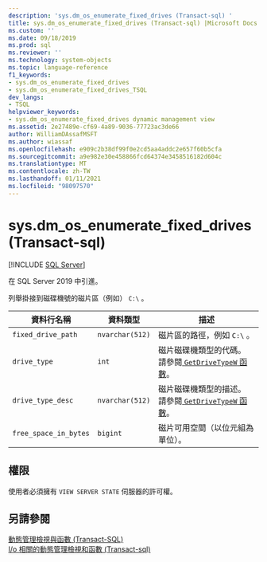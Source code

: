 ```yaml
---
description: 'sys.dm_os_enumerate_fixed_drives (Transact-sql) '
title: sys.dm_os_enumerate_fixed_drives (Transact-sql) |Microsoft Docs
ms.custom: ''
ms.date: 09/18/2019
ms.prod: sql
ms.reviewer: ''
ms.technology: system-objects
ms.topic: language-reference
f1_keywords:
- sys.dm_os_enumerate_fixed_drives
- sys.dm_os_enumerate_fixed_drives_TSQL
dev_langs:
- TSQL
helpviewer_keywords:
- sys.dm_os_enumerate_fixed_drives dynamic management view
ms.assetid: 2e27489e-cf69-4a89-9036-77723ac3de66
author: WilliamDAssafMSFT
ms.author: wiassaf
ms.openlocfilehash: e909c2b38df99f0e2cd5aa4addc2e657f60b5cfa
ms.sourcegitcommit: a9e982e30e458866fcd64374e3458516182d604c
ms.translationtype: MT
ms.contentlocale: zh-TW
ms.lasthandoff: 01/11/2021
ms.locfileid: "98097570"
---
```

# <a name="sysdm_os_enumerate_fixed_drives-transact-sql"></a>sys.dm_os_enumerate_fixed_drives (Transact-sql) 

[!INCLUDE [SQL Server](../../includes/applies-to-version/sqlserver.md)]

在 SQL Server 2019 中引進。

列舉掛接到磁碟機號的磁片區（例如） `C:\` 。

|資料行名稱|資料類型|描述|
|-----------------|---------------|-----------------|  
|`fixed_drive_path`|`nvarchar(512)`|磁片區的路徑，例如 `C:\` 。|  
|`drive_type`|`int`|磁片磁碟機類型的代碼。 請參閱[ `GetDriveTypeW` 函數](/windows/win32/api/fileapi/nf-fileapi-getdrivetypew)。|
|`drive_type_desc`|`nvarchar(512)`|磁片磁碟機類型的描述。 請參閱[ `GetDriveTypeW` 函數](/windows/win32/api/fileapi/nf-fileapi-getdrivetypew)。|
|`free_space_in_bytes`|`bigint`|磁片可用空間（以位元組為單位）。|

## <a name="permissions"></a>權限

使用者必須擁有 `VIEW SERVER STATE` 伺服器的許可權。

## <a name="see-also"></a>另請參閱  

 [動態管理檢視與函數 &#40;Transact-SQL&#41;](~/relational-databases/system-dynamic-management-views/system-dynamic-management-views.md)   
 [I/o 相關的動態管理檢視和函數 &#40;Transact-sql&#41;](../../relational-databases/system-dynamic-management-views/i-o-related-dynamic-management-views-and-functions-transact-sql.md)  
